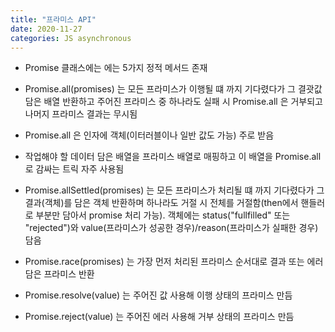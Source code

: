 ```yaml
---
title: "프라미스 API"
date: 2020-11-27
categories: JS asynchronous
---
```


- Promise 클래스에는 에는 5가지 정적 메서드 존재

- Promise.all(promises) 는 모든 프라미스가 이행될 떄 까지 기다렸다가 그 결괏값 담은 배열 반환하고 주어진 프라미스 중 하나라도 실패 시 Promise.all 은 거부되고 나머지 프라미스 결과는 무시됨

- Promise.all 은 인자에 객체(이터러블이나 일반 값도 가능) 주로 받음

- 작업해야 할 데이터 담은 배열을 프라미스 배열로 매핑하고 이 배열을 Promise.all 로 감싸는 트릭 자주 사용됨

- Promise.allSettled(promises) 는 모든 프라미스가 처리될 떄 까지 기다렸다가 그 결과(객체)를 담은 객체 반환하며 하나라도 거절 시 전체를 거절함(then에서 핸들러로 부분만 담아서 promise 처리 가능). 객체에는 status("fullfilled" 또는 "rejected")와 value(프라미스가 성공한 경우)/reason(프라미스가 실패한 경우) 담음

- Promise.race(promises) 는 가장 먼저 처리된 프라미스 순서대로 결과 또는 에러 담은 프라미스 반환

- Promise.resolve(value) 는 주어진 값 사용해 이행 상태의 프라미스 만듬

- Promise.reject(value) 는 주어진 에러 사용해 거부 상태의 프라미스 만듬
